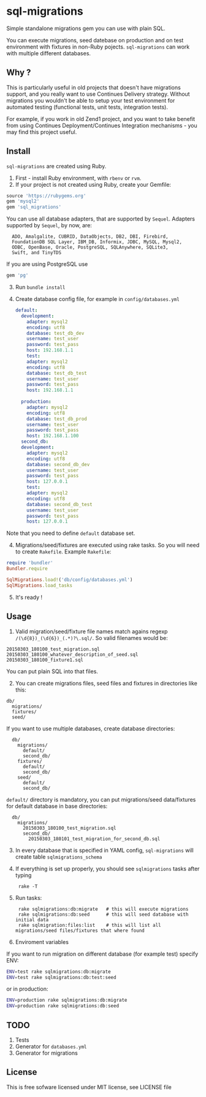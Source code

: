 # sql-migrations

Simple standalone migrations gem you can use with plain SQL.

You can execute migrations, seed datebase on production and on test environment with fixtures in non-Ruby pojects.
`sql-migrations` can work with multiple different databases.

## Why ?

This is particularly useful in old projects that doesn't have migrations support, and you really want to use Continues Delivery strategy. 
Without migrations you wouldn't be able to setup your test environment for automated testing (functional tests, unit tests, integration tests).

For example, if you work in old Zend1 project, and you want to take benefit from using Continues Deployment/Continues Integration mechanisms - you may find this project useful.

## Install

`sql-migrations` are created using Ruby. 

1. First - install Ruby environment, with `rbenv` or `rvm`.
2. If your project is not created using Ruby, create your Gemfile:

  ```ruby
  source 'https://rubygems.org'
  gem 'mysql2'
  gem 'sql_migrations'
  ```

  You can use all database adapters, that are supported by `Sequel`. 
  Adapters supported by `Sequel`, by now, are:
    
      ADO, Amalgalite, CUBRID, DataObjects, DB2, DBI, Firebird, 
      FoundationDB SQL Layer, IBM_DB, Informix, JDBC, MySQL, Mysql2, 
      ODBC, OpenBase, Oracle, PostgreSQL, SQLAnywhere, SQLite3, 
      Swift, and TinyTDS

  If you are using PostgreSQL use

  ```ruby
  gem 'pg'
  ```

3. Run `bundle install`

4. Create database config file, for example in `config/databases.yml`

    ```yaml
    default:
      development:
        adapter: mysql2
        encoding: utf8
        database: test_db_dev
        username: test_user
        password: test_pass
        host: 192.168.1.1
        test:
        adapter: mysql2
        encoding: utf8
        database: test_db_test
        username: test_user
        password: test_pass
        host: 192.168.1.1
      
      production:
        adapter: mysql2
        encoding: utf8
        database: test_db_prod
        username: test_user
        password: test_pass
        host: 192.168.1.100
      second_db:
      development:
        adapter: mysql2
        encoding: utf8
        database: second_db_dev
        username: test_user
        password: test_pass
        host: 127.0.0.1
        test:
        adapter: mysql2
        encoding: utf8
        database: second_db_test
        username: test_user
        password: test_pass
        host: 127.0.0.1
    ```

  Note that you need to define `default` database set.

4. Migrations/seed/fixtures are executed using rake tasks. So you will need to create `Rakefile`. Example `Rakefile`:

  ```ruby
  require 'bundler'
  Bundler.require

  SqlMigrations.load!('db/config/databases.yml')
  SqlMigrations.load_tasks
  ```

5. It's ready !
  

## Usage

1. Valid migration/seed/fixture file names match agains regexp `/(\d{8})_(\d{6})_(.*)?\.sql/`. So valid filenames would be:


  ```
  20150303_180100_test_migration.sql
  20150303_180100_whatever_description_of_seed.sql
  20150303_180100_fixture1.sql
  ```

  You can put plain SQL into that files.

2. You can create migrations files, seed files and fixtures in directories like this:

  ```
  db/
    migrations/
    fixtures/
    seed/
  ```

  If you want to use multiple databases, create database directories:

      db/
        migrations/
          default/
          second_db/
        fixtures/
          default/
          second_db/
        seed/
          default/
          second_db/

  `default/` directory is mandatory, you can put migrations/seed data/fixtures for default database in base directories:

      db/
        migrations/
          20150303_180100_test_migration.sql
          second_db/
            20150303_180101_test_migration_for_second_db.sql

3. In every database that is specified in YAML config, `sql-migrations` will create table `sqlmigrations_schema`
4. If everything is set up properly, you should see `sqlmigrations` tasks after typing


        rake -T

5. Run tasks:


        rake sqlmigrations:db:migrate   # this will execute migrations
        rake sqlmigrations:db:seed      # this will seed database with initial data
        rake sqlmigration:files:list    # this will list all migrations/seed files/fixtures that where found

6. Enviroment variables

  If you want to run migration on different database (for example test) specify ENV:

  ```bash
  ENV=test rake sqlmigrations:db:migrate
  ENV=test rake sqlmigrations:db:test:seed
  ```

  or in production:

  ```bash
  ENV=production rake sqlmigrations:db:migrate
  ENV=production rake sqlmigrations:db:seed
  ```

## TODO

1. Tests
2. Generator for `databases.yml`
3. Generator for migrations

## License

This is free sofware licensed under MIT license, see LICENSE file
